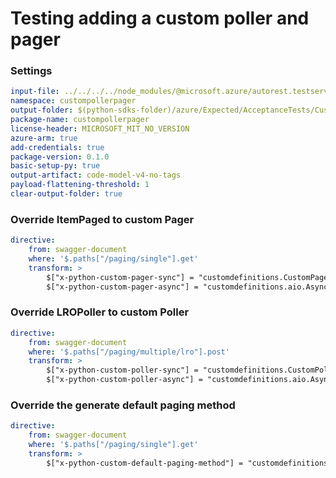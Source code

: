 # Testing adding a custom poller and pager

### Settings

``` yaml
input-file: ../../../../node_modules/@microsoft.azure/autorest.testserver/swagger/paging.json
namespace: custompollerpager
output-folder: $(python-sdks-folder)/azure/Expected/AcceptanceTests/CustomPollerPager
package-name: custompollerpager
license-header: MICROSOFT_MIT_NO_VERSION
azure-arm: true
add-credentials: true
package-version: 0.1.0
basic-setup-py: true
output-artifact: code-model-v4-no-tags
payload-flattening-threshold: 1
clear-output-folder: true
```

### Override ItemPaged to custom Pager
``` yaml
directive:
    from: swagger-document
    where: '$.paths["/paging/single"].get'
    transform: >
        $["x-python-custom-pager-sync"] = "customdefinitions.CustomPager";
        $["x-python-custom-pager-async"] = "customdefinitions.aio.AsyncCustomPager"
```

### Override LROPoller to custom Poller
``` yaml
directive:
    from: swagger-document
    where: '$.paths["/paging/multiple/lro"].post'
    transform: >
        $["x-python-custom-poller-sync"] = "customdefinitions.CustomPoller";
        $["x-python-custom-poller-async"] = "customdefinitions.aio.AsyncCustomPoller"
```

### Override the generate default paging method
``` yaml
directive:
    from: swagger-document
    where: '$.paths["/paging/single"].get'
    transform: >
        $["x-python-custom-default-paging-method"] = "customdefinitions.MyPagingMethod";
```
